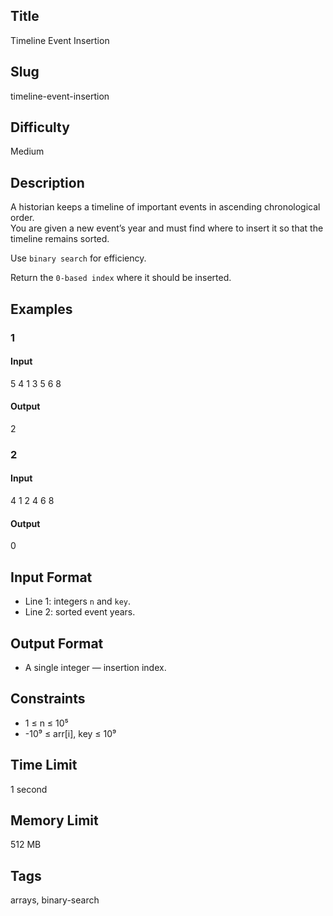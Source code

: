 ## Title

Timeline Event Insertion

## Slug

timeline-event-insertion

## Difficulty

Medium

## Description

A historian keeps a timeline of important events in ascending chronological order.  
You are given a new event’s year and must find where to insert it so that the timeline remains sorted.

Use `binary search` for efficiency.

Return the `0-based index` where it should be inserted.

## Examples

### 1

#### Input

5 4
1 3 5 6 8

#### Output
2

### 2

#### Input

4 1
2 4 6 8 

#### Output
0

## Input Format  

- Line 1: integers `n` and `key`.  
- Line 2: sorted event years.

## Output Format  

- A single integer — insertion index.

## Constraints  

- 1 ≤ n ≤ 10⁵  
- -10⁹ ≤ arr[i], key ≤ 10⁹  

## Time Limit

1 second

## Memory Limit

512 MB

## Tags

arrays, binary-search
